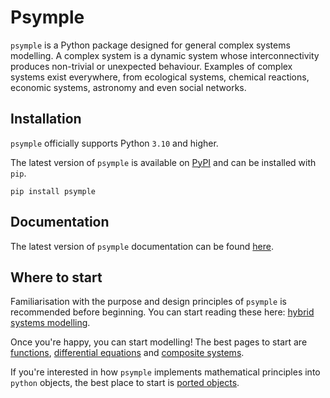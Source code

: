 # Psymple

`psymple` is a Python package designed for general complex systems modelling. A complex system is a dynamic system whose interconnectivity produces non-trivial or unexpected behaviour. Examples of complex systems exist everywhere, from ecological systems, chemical reactions, economic systems, astronomy and even social networks.

## Installation

`psymple` officially supports Python `3.10` and higher.

The latest version of `psymple` is available on [PyPI](https://pypi.org/project/psymple/) and can be installed with `pip`.

```
pip install psymple
```

## Documentation

The latest version of `psymple` documentation can be found [here](https://casasglobal-org.github.io/psymple/).

## Where to start

Familiarisation with the purpose and design principles of `psymple` is recommended before beginning. You can start reading these here: [hybrid systems modelling](https://casasglobal-org.github.io/psymple/overview/modelling_systems/).

Once you're happy, you can start modelling! The best pages to start are [functions](https://casasglobal-org.github.io/psymple/components/functional_ported_objects.md), [differential equations](https://casasglobal-org.github.io/psymple/components/variable_ported_objects.md) and [composite systems](https://casasglobal-org.github.io/psymple/components/composite_ported_objects.md).

If you're interested in how `psymple` implements mathematical principles into `python` objects, the best place to start is [ported objects](https://casasglobal-org.github.io/psymple/mathematics/ported_objects.md).
